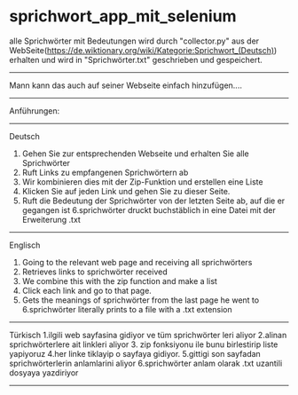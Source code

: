 ﻿# sprichwort_app_mit_selenium

alle Sprichwörter mit Bedeutungen wird durch "collector.py" aus der WebSeite(https://de.wiktionary.org/wiki/Kategorie:Sprichwort_(Deutsch)) erhalten
und wird in "Sprichwörter.txt" geschrieben und gespeichert.
***********************************************************
Mann kann das auch auf seiner Webseite einfach hinzufügen....
***********************************************************
Anführungen:
***********************************************************
Deutsch
1. Gehen Sie zur entsprechenden Webseite und erhalten Sie alle Sprichwörter
2. Ruft Links zu empfangenen Sprichwörtern ab
3. Wir kombinieren dies mit der Zip-Funktion und erstellen eine Liste
4. Klicken Sie auf jeden Link und gehen Sie zu dieser Seite.
5. Ruft die Bedeutung der Sprichwörter von der letzten Seite ab, auf die er gegangen ist
6.sprichwörter druckt buchstäblich in eine Datei mit der Erweiterung .txt
***********************************************************
Englisch
1. Going to the relevant web page and receiving all sprichwörters
2. Retrieves links to sprichwörter received
3. We combine this with the zip function and make a list
4. Click each link and go to that page.
5. Gets the meanings of sprichwörter from the last page he went to
6.sprichwörter literally prints to a file with a .txt extension
************************************************************
Türkisch
1.ilgili web sayfasina gidiyor ve tüm sprichwörter leri aliyor
2.alinan sprichwörterlere ait linkleri aliyor
3. zip fonksiyonu  ile bunu birlestirip liste yapiyoruz
4.her linke tiklayip o sayfaya gidiyor.
5.gittigi son sayfadan sprichwörterlerin anlamlarini aliyor
6.sprichwörter anlam olarak .txt uzantili dosyaya yazdiriyor
**************************************************************
